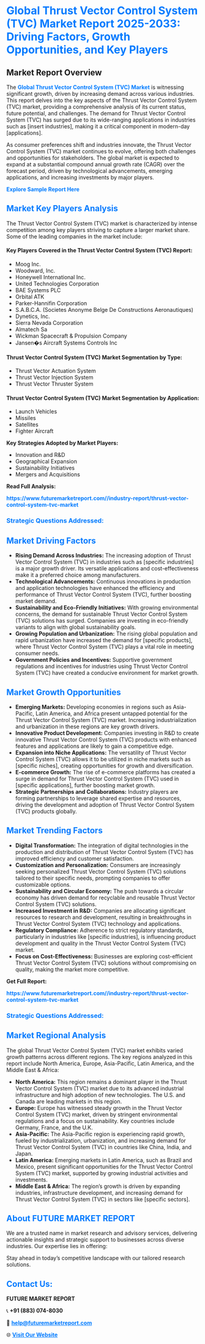 <h1 style="color: #007BFF;">Global Thrust Vector Control System (TVC) Market Report 2025-2033: Driving Factors, Growth Opportunities, and Key Players</h1>

<section id="overview">
<h2>Market Report Overview</h2>
<p>The <a href="https://www.futuremarketreport.com//industry-report/thrust-vector-control-system-tvc-market" style="color: #007BFF; text-decoration: none;"><strong>Global Thrust Vector Control System (TVC) Market</strong></a> is witnessing significant growth, driven by increasing demand across various industries. This report delves into the key aspects of the Thrust Vector Control System (TVC) market, providing a comprehensive analysis of its current status, future potential, and challenges. The demand for Thrust Vector Control System (TVC) has surged due to its wide-ranging applications in industries such as [insert industries], making it a critical component in modern-day [applications].</p>
<p>As consumer preferences shift and industries innovate, the Thrust Vector Control System (TVC) market continues to evolve, offering both challenges and opportunities for stakeholders. The global market is expected to expand at a substantial compound annual growth rate (CAGR) over the forecast period, driven by technological advancements, emerging applications, and increasing investments by major players.</p>
</section>

<section id="overview">
<p><a href="https://www.futuremarketreport.com//request-sample/reportId=88340" style="color: #007BFF; text-decoration: none;"><strong>Explore Sample Report Here</strong></a></p>
</section>

<section id="key-players">
<h2 style="color: #007BFF;">Market Key Players Analysis</h2>
<p>The Thrust Vector Control System (TVC) market is characterized by intense competition among key players striving to capture a larger market share. Some of the leading companies in the market include:</p>
<h4>Key Players Covered in the Thrust Vector Control System (TVC) Report:</h4>
<ul><li>Moog Inc.</li><li>Woodward, Inc.</li><li>Honeywell International Inc.</li><li>United Technologies Corporation</li><li>BAE Systems PLC</li><li>Orbital ATK</li><li>Parker-Hannifin Corporation</li><li>S.A.B.C.A. (Societes Anonyme Belge De Constructions Aeronautiques)</li><li>Dynetics, Inc.</li><li>Sierra Nevada Corporation</li><li>Almatech Sa</li><li>Wickman Spacecraft &amp; Propulsion Company</li><li>Jansen�s Aircraft Systems Controls Inc</li></ul>
<h4>Thrust Vector Control System (TVC) Market Segmentation by Type:</h4>
<ul><li>Thrust Vector Actuation System</li><li>Thrust Vector Injection System</li><li>Thrust Vector Thruster System</li></ul>

<h4>Thrust Vector Control System (TVC) Market Segmentation by Application:</h4>
<ul><li>Launch Vehicles</li><li>Missiles</li><li>Satellites</li><li>Fighter Aircraft</li></ul>
<p><strong>Key Strategies Adopted by Market Players:</strong></p>
<ul>
<li>Innovation and R&D</li>
<li>Geographical Expansion</li>
<li>Sustainability Initiatives</li>
<li>Mergers and Acquisitions</li>
</ul>
</section>

<section>
<p><strong>Read Full Analysis: </strong></p><a href="https://www.futuremarketreport.com//industry-report/thrust-vector-control-system-tvc-market" style="color: #007BFF; text-decoration: none;"><strong>https://www.futuremarketreport.com//industry-report/thrust-vector-control-system-tvc-market</strong></a>
<h3 style="color: #007BFF;">Strategic Questions Addressed:</h3>
</section>

<section id="driving-factors">
<h2 style="color: #007BFF;">Market Driving Factors</h2>
<ul>
<li><strong>Rising Demand Across Industries:</strong> The increasing adoption of Thrust Vector Control System (TVC) in industries such as [specific industries] is a major growth driver. Its versatile applications and cost-effectiveness make it a preferred choice among manufacturers.</li>
<li><strong>Technological Advancements:</strong> Continuous innovations in production and application technologies have enhanced the efficiency and performance of Thrust Vector Control System (TVC), further boosting market demand.</li>
<li><strong>Sustainability and Eco-Friendly Initiatives:</strong> With growing environmental concerns, the demand for sustainable Thrust Vector Control System (TVC) solutions has surged. Companies are investing in eco-friendly variants to align with global sustainability goals.</li>
<li><strong>Growing Population and Urbanization:</strong> The rising global population and rapid urbanization have increased the demand for [specific products], where Thrust Vector Control System (TVC) plays a vital role in meeting consumer needs.</li>
<li><strong>Government Policies and Incentives:</strong> Supportive government regulations and incentives for industries using Thrust Vector Control System (TVC) have created a conducive environment for market growth.</li>
</ul>
</section>

<section id="growth-opportunities">
<h2 style="color: #007BFF;">Market Growth Opportunities</h2>
<ul>
<li><strong>Emerging Markets:</strong> Developing economies in regions such as Asia-Pacific, Latin America, and Africa present untapped potential for the Thrust Vector Control System (TVC) market. Increasing industrialization and urbanization in these regions are key growth drivers.</li>
<li><strong>Innovative Product Development:</strong> Companies investing in R&D to create innovative Thrust Vector Control System (TVC) products with enhanced features and applications are likely to gain a competitive edge.</li>
<li><strong>Expansion into Niche Applications:</strong> The versatility of Thrust Vector Control System (TVC) allows it to be utilized in niche markets such as [specific niches], creating opportunities for growth and diversification.</li>
<li><strong>E-commerce Growth:</strong> The rise of e-commerce platforms has created a surge in demand for Thrust Vector Control System (TVC) used in [specific applications], further boosting market growth.</li>
<li><strong>Strategic Partnerships and Collaborations:</strong> Industry players are forming partnerships to leverage shared expertise and resources, driving the development and adoption of Thrust Vector Control System (TVC) products globally.</li>
</ul>
</section>

<section id="trending-factors">
<h2 style="color: #007BFF;">Market Trending Factors</h2>
<ul>
<li><strong>Digital Transformation:</strong> The integration of digital technologies in the production and distribution of Thrust Vector Control System (TVC) has improved efficiency and customer satisfaction.</li>
<li><strong>Customization and Personalization:</strong> Consumers are increasingly seeking personalized Thrust Vector Control System (TVC) solutions tailored to their specific needs, prompting companies to offer customizable options.</li>
<li><strong>Sustainability and Circular Economy:</strong> The push towards a circular economy has driven demand for recyclable and reusable Thrust Vector Control System (TVC) solutions.</li>
<li><strong>Increased Investment in R&D:</strong> Companies are allocating significant resources to research and development, resulting in breakthroughs in Thrust Vector Control System (TVC) technology and applications.</li>
<li><strong>Regulatory Compliance:</strong> Adherence to strict regulatory standards, particularly in industries like [specific industries], is influencing product development and quality in the Thrust Vector Control System (TVC) market.</li>
<li><strong>Focus on Cost-Effectiveness:</strong> Businesses are exploring cost-efficient Thrust Vector Control System (TVC) solutions without compromising on quality, making the market more competitive.</li>
</ul>
</section>

<section>
<p><strong>Get Full Report: </strong></p><a href="https://www.futuremarketreport.com//industry-report/thrust-vector-control-system-tvc-market" style="color: #007BFF; text-decoration: none;"><strong>https://www.futuremarketreport.com//industry-report/thrust-vector-control-system-tvc-market</strong></a>
<h3 style="color: #007BFF;">Strategic Questions Addressed:</h3>
</section>


<section id="regional-analysis">
<h2 style="color: #007BFF;">Market Regional Analysis</h2>
<p>The global Thrust Vector Control System (TVC) market exhibits varied growth patterns across different regions. The key regions analyzed in this report include North America, Europe, Asia-Pacific, Latin America, and the Middle East & Africa:</p>
<ul>
<li><strong>North America:</strong> This region remains a dominant player in the Thrust Vector Control System (TVC) market due to its advanced industrial infrastructure and high adoption of new technologies. The U.S. and Canada are leading markets in this region.</li>
<li><strong>Europe:</strong> Europe has witnessed steady growth in the Thrust Vector Control System (TVC) market, driven by stringent environmental regulations and a focus on sustainability. Key countries include Germany, France, and the U.K.</li>
<li><strong>Asia-Pacific:</strong> The Asia-Pacific region is experiencing rapid growth, fueled by industrialization, urbanization, and increasing demand for Thrust Vector Control System (TVC) in countries like China, India, and Japan.</li>
<li><strong>Latin America:</strong> Emerging markets in Latin America, such as Brazil and Mexico, present significant opportunities for the Thrust Vector Control System (TVC) market, supported by growing industrial activities and investments.</li>
<li><strong>Middle East & Africa:</strong> The region’s growth is driven by expanding industries, infrastructure development, and increasing demand for Thrust Vector Control System (TVC) in sectors like [specific sectors].</li>
</ul>
</section>

<footer>
<h2 style="color: #007BFF;">About FUTURE MARKET REPORT</h2>
<p>We are a trusted name in market research and advisory services, delivering actionable insights and strategic support to businesses across diverse industries. Our expertise lies in offering:</p>

<p>Stay ahead in today’s competitive landscape with our tailored research solutions.</p>

<h2 style="color: #007BFF;">Contact Us:</h2>
<p><strong>FUTURE MARKET REPORT</strong></p>
<p>📞 <strong>+91 (883) 074-8030</strong></p>
<p>📧 <strong><a href="mailto:help@futuremarketreport.com" style="color: #007BFF;">help@futuremarketreport.com</a></strong></p>
<p>🌐 <strong><a href="https://www.futuremarketreport.com/" style="color: #007BFF;">Visit Our Website</a></strong></p>
</footer>